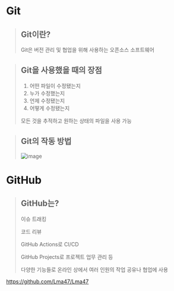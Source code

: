 Git
=
> Git이란?
> -
> Git은 버전 관리 및 협업을 위해 사용하는 오픈소스 소프트웨어

> Git을 사용했을 때의 장점
> -
> 1. 어떤 파일이 수정됐는지
> 2. 누가 수정했는지
> 3. 언제 수정됐는지
> 4. 어떻게 수정됐는지
> 
> 모든 것을 추적하고 원하는 상태의 파일을 사용 가능

> Git의 작동 방법
> -
> ![image](https://github.com/Lma47/2024-1-Beginner-Study/assets/80594857/295b89b1-55ed-4c65-8245-4cafdd7bbc5c)

GitHub
=
> GitHub는?
> -
> 이슈 트래킹
>
> 코드 리뷰
>
> GitHub Actions로 CI/CD
>
> GitHub Projects로 프로젝트 업무 관리 등
>
> 다양한 기능들로 온라인 상에서 여러 인원의 작업 공유나 협업에 사용

<https://github.com/Lma47/Lma47>
